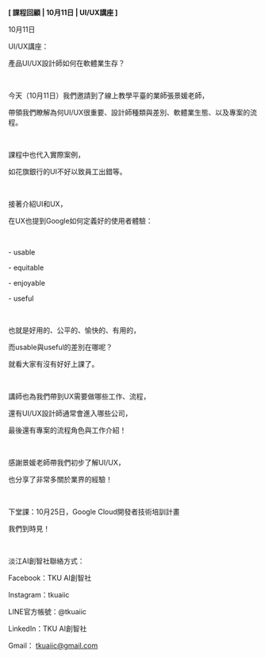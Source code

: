 **[ 課程回顧 | 10月11日 | UI/UX講座 ]**

10月11日

UI/UX講座：

產品UI/UX設計師如何在軟體業生存？

&nbsp;

今天（10月11日）我們邀請到了線上教學平臺的業師張景媛老師，

帶領我們瞭解為何UI/UX很重要、設計師種類與差別、軟體業生態、以及專案的流程。

&nbsp;

課程中也代入實際案例，

如花旗銀行的UI不好以致員工出錯等。

&nbsp;

接著介紹UI和UX，

在UX也提到Google如何定義好的使用者體驗：

&nbsp;

\- usable

\- equitable

\- enjoyable

\- useful

&nbsp;

也就是好用的、公平的、愉快的、有用的，

而usable與useful的差別在哪呢？

就看大家有沒有好好上課了。

&nbsp;

講師也為我們帶到UX需要做哪些工作、流程，

還有UI/UX設計師通常會進入哪些公司，

最後還有專案的流程角色與工作介紹！

&nbsp;

感謝景媛老師帶我們初步了解UI/UX，

也分享了非常多關於業界的經驗！

&nbsp;

下堂課：10月25日，Google Cloud開發者技術培訓計畫

我們到時見！

&nbsp;

淡江AI創智社聯絡方式：

Facebook：TKU AI創智社

Instagram：tkuaiic

LINE官方帳號：@tkuaiic

LinkedIn：TKU AI創智社

Gmail： tkuaiic@gmail.com
